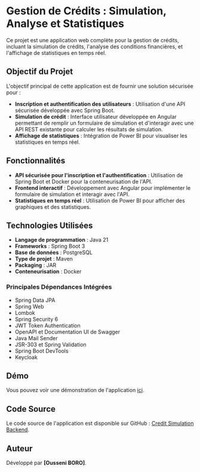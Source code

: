 # Gestion de Crédits : Simulation, Analyse et Statistiques

Ce projet est une application web complète pour la gestion de crédits, incluant la simulation de crédits, l'analyse des conditions financières, et l'affichage de statistiques en temps réel.

## Objectif du Projet

L'objectif principal de cette application est de fournir une solution sécurisée pour :

- **Inscription et authentification des utilisateurs** : Utilisation d'une API sécurisée développée avec Spring Boot.
- **Simulation de crédit** : Interface utilisateur développée en Angular permettant de remplir un formulaire de simulation et d'interagir avec une API REST existante pour calculer les résultats de simulation.
- **Affichage de statistiques** : Intégration de Power BI pour visualiser les statistiques en temps réel.

## Fonctionnalités

- **API sécurisée pour l'inscription et l'authentification** : Utilisation de Spring Boot et Docker pour la conteneurisation de l'API.
- **Frontend interactif** : Développement avec Angular pour implémenter le formulaire de simulation et interagir avec l'API.
- **Statistiques en temps réel** : Utilisation de Power BI pour afficher des graphiques et des statistiques.

## Technologies Utilisées

- **Langage de programmation** : Java 21
- **Frameworks** : Spring Boot 3
- **Base de données** : PostgreSQL
- **Type de projet** : Maven
- **Packaging** : JAR
- **Conteneurisation** : Docker

### Principales Dépendances Intégrées

- Spring Data JPA
- Spring Web
- Lombok
- Spring Security 6
- JWT Token Authentication
- OpenAPI et Documentation UI de Swagger
- Java Mail Sender
- JSR-303 et Spring Validation
- Spring Boot DevTools
- Keycloak

## Démo

Vous pouvez voir une démonstration de l'application [ici](./portfolio-demo.php).

## Code Source

Le code source de l'application est disponible sur GitHub : [Credit Simulation Backend](https://github.com/binnosoc/credit-simulation-backend).

## Auteur

Développé par **[Ousseni BORO]**.
